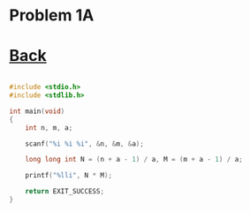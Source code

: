 
# Problem 1A
# [Back](README.md)

```c

#include <stdio.h>
#include <stdlib.h>

int main(void)
{
    int n, m, a;

    scanf("%i %i %i", &n, &m, &a);

    long long int N = (n + a - 1) / a, M = (m + a - 1) / a;

    printf("%lli", N * M);

    return EXIT_SUCCESS;
}

```